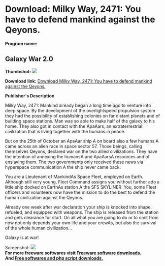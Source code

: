# Download: Milky Way, 2471: You have to defend mankind against the Qeyons.

**Program name:**

## Galaxy War 2.0

  
**Thumbshot:** ![](http://www.freewarefiles.com/screenshot/pfpgalaxywar_md.jpg)   
  
**Download link:** [Download Milky Way, 2471: You have to defend mankind against the Qeyons.](http://freesoftwares.boysofts.com/Galaxy-War_program_44182.html)  
  


**Publisher's Description**  
  


Milky Way, 2471: Mankind already began a long time ago to venture into deep space. By the development of the overlightspeed propulsion system they had the possibility of establishing colonies on far distant planets and of building space stations. Man was so able to make half of the galaxy to his home. They also got in contact with the ApaAars, an extraterrestrial civilization that is living together with the humans in peace.  
  
But on the 25th of October an ApaAar ship A on board also a few humans A came across an alien race in space sector 57. Those beings, calling themselves Qeyons, declared war on the two allied civilizations. They have the intention of annexing the humansA and ApaAarsA resources and of enslaving them. The two governments only received these news via hyperspace communication A the ship never came back.  
  
You are a Lieutenant of MankindAs Space Fleet, employed on Earth. Although still very young, Fleet Command assigns you without further ado a little ship docked on EarthAs station A the SFS SKYLINER. You, some Fleet officers and volunteers now have the mission to do the best to defend the human civilization against the Qeyons.  
  
Already one week after war declaration your ship is knocked into shape, refueled, and equipped with weapons. The ship is released from the station and gets clearance for start. On all what you are going to do or to omit from now not only depends your own life and your crewAs, but also the survival of the whole human civilization...  
  
Galaxy is at war! 

  
  
Screenshot: ![](http://www.freewarefiles.com/screenshot/pfpgalaxywar.jpg)   
**For more freeware softwares visit [Freeware software downloads.](http://freesoftwares.boysofts.com/)**   
**And [Free softwares and php script downloads.](http://www.boysofts.com/)**
